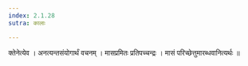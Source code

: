```yaml
---
index: 2.1.28
sutra: कालाः

---
```

 क्तेनेत्येव । अनत्यन्तसंयोगार्थं वचनम् । मासप्रमितः प्रतिपच्चन्द्रः । मासं परिच्छेत्तुमारब्धवानित्यर्थः ॥ 